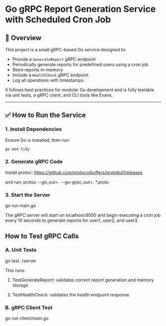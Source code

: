 # Go gRPC Report Generation Service with Scheduled Cron Job

## 🧾 Overview

This project is a small gRPC-based Go service designed to:
- Provide a `GenerateReport` gRPC endpoint
- Periodically generate reports for predefined users using a cron job
- Store reports in-memory
- Include a `HealthCheck` gRPC endpoint
- Log all operations with timestamps

It follows best practices for modular Go development and is fully testable via unit tests, a gRPC client, and CLI tools like Evans.

---

## ✅ How to Run the Service

### 1. Install Dependencies
Ensure Go is installed, then run:

```bash
go mod tidy
```

### 2. Generate gRPC Code
Install protoc: https://github.com/protocolbuffers/protobuf/releases

and run:
protoc --go_out=. --go-grpc_out=. *.proto

### 3. Start the Server

go run main.go

The gRPC server will start on localhost:8000 and begin executing a cron job every 10 seconds to generate reports for user1, user2, and user3.

## How to Test gRPC Calls

### A. Unit Tests

go test ./server

This runs:

 1) TestGenerateReport: validates correct report generation and memory storage

 2) TestHealthCheck: validates the health endpoint response

### B. gRPC Client Test 

go run client/main.go




